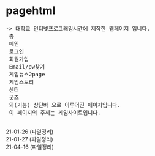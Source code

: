 # pagehtml
<pre>
-> 대학교 인터넷프로그래밍시간에 제작한 웹페이지 입니다.
 총 
 메인 
 로그인 
 회원가입 
 Email/pw찾기
 게임뉴스2page 
 게임스토리
 센터
 굿즈
 외(기능) 상단바 으로 이루어진 페이지입니다.
 이 페이지의 주제는 게임사이트입니다.
 </pre>
21-01-26 (파일정리) <br>
21-01-27 (파일정리) <br>
21-04-16 (파일정리)
